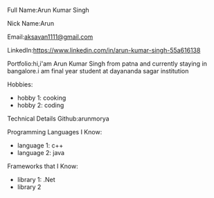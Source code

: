 Full Name:Arun Kumar Singh

Nick Name:Arun

Email:aksavan1111@gmail.com

LinkedIn:https://www.linkedin.com/in/arun-kumar-singh-55a616138

Portfolio:hi,i'am Arun Kumar Singh from patna and currently staying in bangalore.i am final year student at dayananda sagar institution 

Hobbies:
- hobby 1: cooking
- hobby 2: coding


Technical Details
Github:arunmorya

Programming Languages I Know:
- language 1: c++
- language 2: java

Frameworks that I Know:
- library 1: .Net
- library 2
